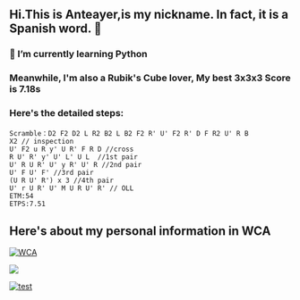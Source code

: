 ## Hi.This is Anteayer,is my nickname. In fact, it is a Spanish word. 👋

### 🌱 I’m currently learning Python 

### Meanwhile, I'm also a Rubik's Cube lover, My best 3x3x3 Score is 7.18s

### Here's the detailed steps:


    Scramble：D2 F2 D2 L R2 B2 L B2 F2 R' U' F2 R' D F R2 U' R B
    X2 // inspection
    U' F2 u R y' U R' F R D //cross
    R U' R' y' U' L' U L  //1st pair
    U' R U R' U' y R' U' R //2nd pair
    U' F U' F' //3rd pair
    (U R U' R') x 3 //4th pair
    U' r U R' U' M U R U' R' // OLL
    ETM:54
    ETPS:7.51

## Here's about my personal information in WCA

[![WCA](https://www.worldcubeassociation.org/assets/wca_logo-bc89f32537437455803c7c9bcc2691bbddbcdf8558282aaea1d9386d7a3cd802.svg)](https://www.worldcubeassociation.org/persons/2017ZENG14)

<a href="https://www.worldcubeassociation.org/assets/wca_logo-bc89f32537437455803c7c9bcc2691bbddbcdf8558282aaea1d9386d7a3cd802.svg">
    
    
<img src="https://img.shields.io/badge/ -WCA-ff5722.svg" /></a>


[![test](https://cubingchina.com/f/images/logo.png)](https://cubingchina.com/results/person/2017ZENG14)
